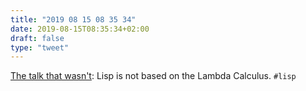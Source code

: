 ```yaml
---
title: "2019 08 15 08 35 34"
date: 2019-08-15T08:35:34+02:00
draft: false
type: "tweet"
---
```

[The talk that wasn't](https://danielsz.github.io/blog/2019-08-05T21_14.html): Lisp is not based on the Lambda Calculus. `#lisp`
